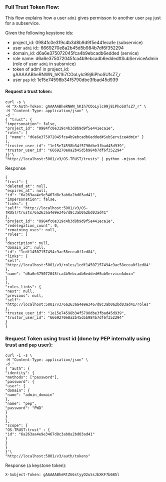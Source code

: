 ### Full Trust Token Flow:

This flow explains how a user `adm1` gives permisson to another user `pep` just for a subservice.

Given the following keystone ids:

- project_id: 0984fc0e319c4b3d8b9d9f5e441eca1e (subservice)
- user `adm1` id:: 6669270e8a2b45d5b984b7df6f352294
- domain_id: d6a6e375072045fca4b9ebcadb6edded (service)
- role name: d6a6e375072045fca4b9ebcadb6edded#SubServiceAdmin (role of user `adm1` in subsrvice)
- token of adm1 in project_id: gAAAAABheRNWN_hK1h7COoLylc99j8iPhoSUfsZ7_r
- user `pep` id: 1e15e74598b34f5790dbe3fbad45d939

#### Request a trust token:

```
curl -s \
-H "X-Auth-Token: gAAAAABheRNWN_hK1h7COoLylc99j8iPhoSUfsZ7_r" \
-H "Content-Type: application/json" \
-d '
{ "trust": {
"impersonation": false,
"project_id": "0984fc0e319c4b3d8b9d9f5e441eca1e",
"roles": [
{ "name": "d6a6e375072045fca4b9ebcadb6edded#SubServiceAdmin" }
],
"trustee_user_id": "1e15e74598b34f5790dbe3fbad45d939",
"trustor_user_id": "6669270e8a2b45d5b984b7df6f352294"
}}'\
"http://localhost:5001/v3/OS-TRUST/trusts" | python -mjson.tool
```

Response
```
{
"trust": {
"deleted_at": null,
"expires_at": null,
"id": "6a263aa4e9e3467d8c3ab0a2bd03ad41",
"impersonation": false,
"links": {
"self": "http://localhost:5001/v3/OS-TRUST/trusts/6a263aa4e9e3467d8c3ab0a2bd03ad41"
},
"project_id": "0984fc0e319c4b3d8b9d9f5e441eca1e",
"redelegation_count": 0,
"remaining_uses": null,
"roles": [
{
"description": null,
"domain_id": null,
"id": "1cdf14507157494c9ac58ecea0f1ed84",
"links": {
"self": "http://localhost:5001/v3/roles/1cdf14507157494c9ac58ecea0f1ed84"
},
"name": "d6a6e375072045fca4b9ebcadb6edded#SubServiceAdmin"
}
],
"roles_links": {
"next": null,
"previous": null,
"self": "http://localhost:5001/v3/6a263aa4e9e3467d8c3ab0a2bd03ad41/roles"
},
"trustee_user_id": "1e15e74598b34f5790dbe3fbad45d939",
"trustor_user_id": "6669270e8a2b45d5b984b7df6f352294"
}
}
```


### Request Token using trust id (done by PEP internally using trust and `pep` user):

```
curl -i -s \
-H "Content-Type: application/json" \
-d '
{ "auth": {
"identity": {
"methods": ["password"],
"password": {
"user": {
"domain": {
"name": "admin_domain"
},
"name": "pep",
"password": "PWD"
}
}
},
"scope": {
"OS-TRUST:trust" : {
"id": "6a263aa4e9e3467d8c3ab0a2bd03ad41"
}
}
}
}'\
"http://localhost:5001/v3/auth/tokens"
```

Response (a keystone token):
```
X-Subject-Token: gAAAAABheRtZG6styyO2uSsJbXKF7b6B5l
```
